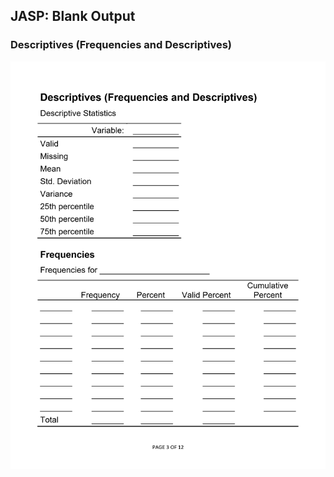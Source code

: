 ## JASP: Blank Output

### Descriptives (Frequencies and Descriptives)

<p align="center"><kbd><img src="descriptives.png"></kbd></p>
